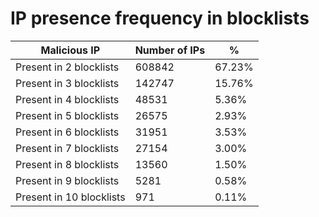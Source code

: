# IP presence frequency in blocklists
| Malicious IP | Number of IPs | % |
|----|----|----|
| Present in 2 blocklists | 608842 | 67.23% |
| Present in 3 blocklists | 142747 | 15.76% |
| Present in 4 blocklists | 48531 | 5.36% |
| Present in 5 blocklists | 26575 | 2.93% |
| Present in 6 blocklists | 31951 | 3.53% |
| Present in 7 blocklists | 27154 | 3.00% |
| Present in 8 blocklists | 13560 | 1.50% |
| Present in 9 blocklists | 5281 | 0.58% |
| Present in 10 blocklists | 971 | 0.11% |
